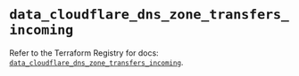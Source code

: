 # `data_cloudflare_dns_zone_transfers_incoming`

Refer to the Terraform Registry for docs: [`data_cloudflare_dns_zone_transfers_incoming`](https://registry.terraform.io/providers/cloudflare/cloudflare/5.4.0/docs/data-sources/dns_zone_transfers_incoming).
